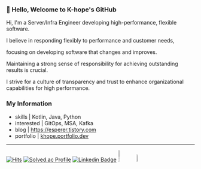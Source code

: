 ### 👋 Hello, Welcome to K-hope's GitHub

Hi, I'm a Server/Infra Engineer developing high-performance, flexible software.

I believe in responding flexibly to performance and customer needs, 

focusing on developing software that changes and improves.

Maintaining a strong sense of responsibility for achieving outstanding results is crucial.

I strive for a culture of transparency and trust to enhance organizational capabilities for high performance.


### My Information
- skills | Kotlin, Java, Python
- interested | GitOps, MSA, Kafka
- blog | https://esperer.tistory.com
- portfolio | [khope.portfolio.dev](https://drive.google.com/file/d/177Rkxyu_ACYoNWzewypoqgaNs7jPWS0x/view?usp=sharing)

---


[![Hits](https://hits.seeyoufarm.com/api/count/incr/badge.svg?url=https://github.com/esperar&count_bg=%239576FF&title_bg=%23555555&icon=kotlin.svg&icon_color=%23E7E7E7&title=hits&edge_flat=false)](https://hits.seeyoufarm.com) [![Solved.ac Profile](http://mazassumnida.wtf/api/mini/generate_badge?boj=huemang)](https://solved.ac/huemang) 
[![Linkedin Badge](https://img.shields.io/badge/-LinkedIn-blue?style=flat-square&logo=Linkedin&logoColor=white&link=https://www.linkedin.com/in/chan-ho-ohk-3a902a80/)](https://www.linkedin.com/in/esperer/) 
<a href="https://esperer.tistory.com/">
  <img alt="Tistory" src ="https://img.shields.io/badge/Tistory-FF5D01.svg?&style=for-the-badge&logoColor=white&logo=Tesla" width=9%></a>
<a href="mailto:s22043@gsm.hs.kr">
<img src="https://img.shields.io/badge/Gmail-d14836?style=flat-square&logo=Gmail&logoColor=white&link=s22043@gsm.hs.kr" width=7%></a>
